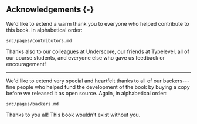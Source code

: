 ## Acknowledgements {-}

We'd like to extend a warm thank you to
everyone who helped contribute to this book.
In alphabetical order:

```include
src/pages/contributors.md
```

Thanks also to our colleagues at Underscore,
our friends at Typelevel,
all of our course students,
and everyone else who gave us feedback or encouragement!

-----

We'd like to extend very special and heartfelt thanks
to all of our backers---fine people who helped
fund the development of the book by buying a copy
before we released it as open source.
Again, in alphabetical order:

```include
src/pages/backers.md
```

Thanks to you all! This book wouldn't exist without you.

